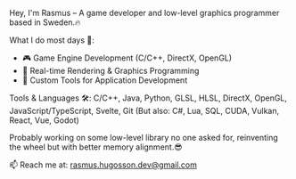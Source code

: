 Hey, I'm Rasmus – A game developer and low-level graphics programmer based in Sweden.🔥

What I do most days 🧠:
- 🎮 Game Engine Development (C/C++, DirectX, OpenGL)
- 🎨 Real-time Rendering & Graphics Programming
- 🧱 Custom Tools for Application Development

Tools & Languages 🛠️:
C/C++, Java, Python, GLSL, HLSL, DirectX, OpenGL, JavaScript/TypeScript, Svelte, Git
(But also: C#, Lua, SQL, CUDA, Vulkan, React, Vue, Godot)

Probably working on some low-level library no one asked for, reinventing the wheel but with better memory alignment.😎

📫 Reach me at: [rasmus.hugosson.dev@gmail.com](mailto:rasmus.hugosson.dev@gmail.com)

<!---
rasmushugosson/rasmushugosson is a ✨ special ✨ repository because its `README.md` (this file) appears on your GitHub profile.
You can click the Preview link to take a look at your changes.
--->

